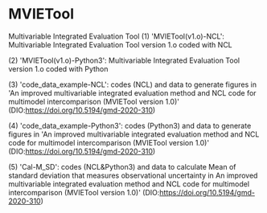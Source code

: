# MVIETool
Multivariable Integrated Evaluation Tool
(1) 'MVIETool(v1.o)-NCL': Multivariable Integrated Evaluation Tool version 1.o coded with NCL

(2) 'MVIETool(v1.o)-Python3': Multivariable Integrated Evaluation Tool version 1.o coded with Python

(3) 'code_data_example-NCL': codes (NCL) and data to generate figures in 'An improved multivariable integrated evaluation method and NCL code for multimodel intercomparison (MVIETool version 1.0)' (DIO:https://doi.org/10.5194/gmd-2020-310)

(4) 'code_data_example-Python3': codes (Python3) and data to generate figures in 'An improved multivariable integrated evaluation method and NCL code for multimodel intercomparison (MVIETool version 1.0)' (DIO:https://doi.org/10.5194/gmd-2020-310)

(5) 'Cal-M_SD': codes (NCL&Python3) and data to calculate Mean of standard deviation that measures observational uncertainty in An improved multivariable integrated evaluation method and NCL code for multimodel intercomparison (MVIETool version 1.0)' (DIO:https://doi.org/10.5194/gmd-2020-310)
